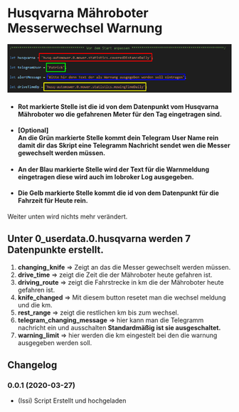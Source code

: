 # Husqvarna Mähroboter Messerwechsel Warnung

![preview](media/Screenshot.png)


 - #### Rot markierte Stelle ist die id von dem Datenpunkt vom Husqvarna Mähroboter wo die gefahrenen Meter für den Tag eingetragen sind.

- #### **[Optional]** <br> An die Grün markierte Stelle kommt dein Telegram User Name rein damit dir das Skript eine Telegramm Nachricht sendet wen die Messer gewechselt werden müssen.

- #### An der Blau markierte Stelle wird der Text für die Warnmeldung eingetragen diese wird auch im Iobroker Log ausgegeben.

- #### Die Gelb markierte Stelle kommt die id von dem Datenpunkt für die Fahrzeit für Heute rein.

Weiter unten wird nichts mehr verändert.

## Unter **0_userdata.0.husqvarna** werden 7 Datenpunkte erstellt.

1.  **changing_knife** => Zeigt an das die Messer gewechselt werden müssen.
2.  **drive_time** => zeigt die Zeit die der Mähroboter heute gefahren ist.
3.  **driving_route** =>  zeigt die Fahrstrecke in km die der Mähroboter heute gefahren ist.
4.  **knife_changed** =>  Mit diesem button resetet man die wechsel meldung und die km. 
5.  **rest_range** => zeigt die restlichen km bis zum wechsel.
6.  **telegram_changing_message** =>  hier kann man die Telegramm nachricht ein und ausschalten **Standardmäßig ist sie ausgeschaltet.**
7.  **warning_limit** =>  hier werden die km eingestelt bei den die warnung ausgegeben werden soll.



## Changelog
### 0.0.1 (2020-03-27)
* (Issi) Script Erstellt und hochgeladen 
